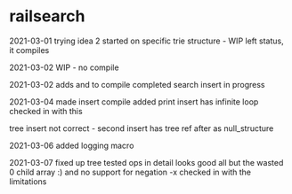# railsearch

2021-03-01
trying idea 2
started on specific trie structure - WIP
left status, it compiles

2021-03-02
WIP - no compile

2021-03-02
adds and to compile
completed search
insert in progress

2021-03-04
made insert compile
added print
insert has infinite loop
checked in with this

tree insert not correct - second insert has tree ref after as null_structure

2021-03-06
added logging
macro


2021-03-07
fixed up tree
tested ops in detail looks good
all but the wasted 0 child array :)
and no support for negation -x
checked in with the limitations




